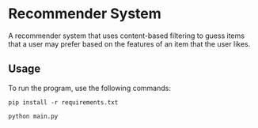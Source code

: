 # Recommender System

A recommender system that uses content-based filtering to guess items that a user may prefer based on the features of an item that the user likes.

## Usage

To run the program, use the following commands:

```
pip install -r requirements.txt

python main.py
```
